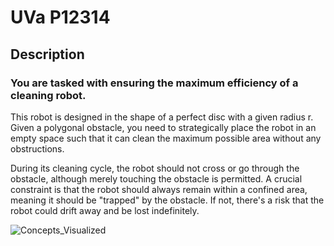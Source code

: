 # UVa P12314
## Description
### You are tasked with ensuring the maximum efficiency of a cleaning robot. 
This robot is designed in the shape of a perfect disc with a given radius r. Given a polygonal obstacle, you need to strategically place the robot in an empty space such that it can clean the maximum possible area without any obstructions.

During its cleaning cycle, the robot should not cross or go through the obstacle, although merely touching the obstacle is permitted. A crucial constraint is that the robot should always remain within a confined area, meaning it should be "trapped" by the obstacle. If not, there's a risk that the robot could drift away and be lost indefinitely.

![Concepts_Visualized](picture.png)

